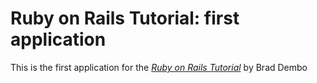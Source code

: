 # Ruby on Rails Tutorial: first application

This is the first application for the
[*Ruby on Rails Tutorial*](http://railstutorial.org/)
by Brad Dembo
